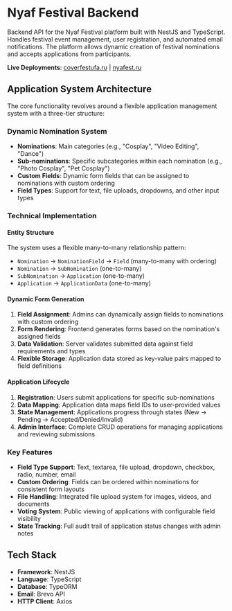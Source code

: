 # Nyaf Festival Backend

Backend API for the Nyaf Festival platform built with NestJS and TypeScript. Handles festival event management, user registration, and automated email notifications. The platform allows dynamic creation of festival nominations and accepts applications from participants.

**Live Deployments**: [coverfestufa.ru](https://coverfestufa.ru) | [nyafest.ru](https://nyafest.ru)

## Application System Architecture

The core functionality revolves around a flexible application management system with a three-tier structure:

### Dynamic Nomination System
- **Nominations**: Main categories (e.g., "Cosplay", "Video Editing", "Dance") 
- **Sub-nominations**: Specific subcategories within each nomination (e.g., "Photo Cosplay", "Pet Cosplay")
- **Custom Fields**: Dynamic form fields that can be assigned to nominations with custom ordering
- **Field Types**: Support for text, file uploads, dropdowns, and other input types

### Technical Implementation

#### Entity Structure
The system uses a flexible many-to-many relationship pattern:
- `Nomination` → `NominationField` → `Field` (many-to-many with ordering)
- `Nomination` → `SubNomination` (one-to-many)
- `SubNomination` → `Application` (one-to-many)
- `Application` → `ApplicationData` (one-to-many)

#### Dynamic Form Generation
1. **Field Assignment**: Admins can dynamically assign fields to nominations with custom ordering
2. **Form Rendering**: Frontend generates forms based on the nomination's assigned fields
3. **Data Validation**: Server validates submitted data against field requirements and types
4. **Flexible Storage**: Application data stored as key-value pairs mapped to field definitions

#### Application Lifecycle
1. **Registration**: Users submit applications for specific sub-nominations
2. **Data Mapping**: Application data maps field IDs to user-provided values
3. **State Management**: Applications progress through states (New → Pending → Accepted/Denied/Invalid)
4. **Admin Interface**: Complete CRUD operations for managing applications and reviewing submissions

### Key Features
- **Field Type Support**: Text, textarea, file upload, dropdown, checkbox, radio, number, email
- **Custom Ordering**: Fields can be ordered within nominations for consistent form layouts  
- **File Handling**: Integrated file upload system for images, videos, and documents
- **Voting System**: Public viewing of applications with configurable field visibility
- **State Tracking**: Full audit trail of application status changes with admin notes

## Tech Stack

- **Framework**: NestJS
- **Language**: TypeScript
- **Database**: TypeORM
- **Email**: Brevo API
- **HTTP Client**: Axios